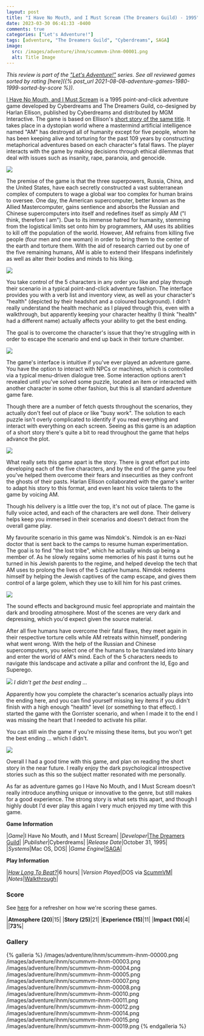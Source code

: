 ```yaml
---
layout: post
title: "I Have No Mouth, and I Must Scream (The Dreamers Guild) - 1995"
date: 2023-03-30 06:41:33 -0400
comments: true
categories: ["Let's Adventure!"]
tags: [adventure, "The Dreamers Guild", "Cyberdreams", SAGA]
image:
  src: /images/adventure/ihnm/scummvm-ihnm-00001.png
  alt: Title Image
---
```

_This review is part of the ["Let's Adventure!"](https://www.alexbevi.com/categories/let-s-adventure/) series. See all reviewed games sorted by rating [here]({% post_url 2021-08-08-adventure-games-1980-1999-sorted-by-score %})._

[I Have No Mouth, and I Must Scream](https://en.wikipedia.org/wiki/I_Have_No_Mouth,_and_I_Must_Scream_(video_game)) is a 1995 point-and-click adventure game developed by Cyberdreams and The Dreamers Guild, co-designed by Harlan Ellison, published by Cyberdreams and distributed by MGM Interactive. The game is based on Ellison's [short story of the same title](https://en.wikipedia.org/wiki/I_Have_No_Mouth,_and_I_Must_Scream). It takes place in a dystopian world where a mastermind artificial intelligence named "AM" has destroyed all of humanity except for five people, whom he has been keeping alive and torturing for the past 109 years by constructing metaphorical adventures based on each character's fatal flaws. The player interacts with the game by making decisions through ethical dilemmas that deal with issues such as insanity, rape, paranoia, and genocide.

![](/images/adventure/ihnm/scummvm-ihnm-00002.png)

The premise of the game is that the three superpowers, Russia, China, and the United States, have each secretly constructed a vast subterranean complex of computers to wage a global war too complex for human brains to oversee. One day, the American supercomputer, better known as the Allied Mastercomputer, gains sentience and absorbs the Russian and Chinese supercomputers into itself and redefines itself as simply AM ("I think, therefore I am"). Due to its immense hatred for humanity, stemming from the logistical limits set onto him by programmers, AM uses its abilities to kill off the population of the world. However, AM refrains from killing five people (four men and one woman) in order to bring them to the center of the earth and torture them. With the aid of research carried out by one of the five remaining humans, AM is able to extend their lifespans indefinitely as well as alter their bodies and minds to his liking.

![](/images/adventure/ihnm/scummvm-ihnm-00006.png)

You take control of the 5 characters in any order you like and play through their scenario in a typical point-and-click adventure fashion. The interface provides you with a verb list and inventory view, as well as your character's "health" (depicted by their headshot and a coloured background). I didn't really understand the health mechanic as I played through this, even with a walkthrough, but apparently keeping your character healthy (I think "health" had a different name) actually affects your ability to get the best ending.

The goal is to overcome the character's issue that they're struggling with in order to escape the scenario and end up back in their torture chamber.

![](/images/adventure/ihnm/scummvm-ihnm-00009.png)

The game's interface is intuitive if you've ever played an adventure game. You have the option to interact with NPCs or machines, which is controlled via a typical menu-driven dialogue tree. Some interaction options aren't revealed until you've solved some puzzle, located an item or interacted with another character in some other fashion, but this is all standard adventure game fare.

Though there are a number of fetch quests throughout the scenarios, they actually don't feel out of place or like "busy work". The solution to each puzzle isn't overly complicated to identify if you read everything and interact with everything on each screen. Seeing as this game is an adaption of a short story there's quite a bit to read throughout the game that helps advance the plot.

![](/images/adventure/ihnm/scummvm-ihnm-00013.png)

What really sets this game apart is the story. There is great effort put into developing each of the five characters, and by the end of the game you feel you've helped them overcome their fears and insecurities as they confront the ghosts of their pasts. Harlan Ellison collaborated with the game's writer to adapt his story to this format, and even leant his voice talents to the game by voicing AM.

Though his delivery is a little over the top, it's not out of place. The game is fully voice acted, and each of the characters are well done. Their delivery helps keep you immersed in their scenarios and doesn't detract from the overall game play.

My favourite scenario in this game was Nimdok's. Nimdok is an ex-Nazi doctor that is sent back to the camps to resume human experimentation. The goal is to find "the lost tribe", which he actually winds up being a member of. As he slowly regains some memories of his past it turns out he turned in his Jewish parents to the regime, and helped develop the tech that AM uses to prolong the lives of the 5 captive humans. Nimdok redeems himself by helping the Jewish captives of the camp escape, and gives them control of a large golem, which they use to kill him for his past crimes.

![](/images/adventure/ihnm/scummvm-ihnm-00016.png)

The sound effects and background music feel appropriate and maintain the dark and brooding atmosphere. Most of the scenes are very dark and depressing, which you'd expect given the source material.

After all five humans have overcome their fatal flaws, they meet again in their respective torture cells while AM retreats within himself, pondering what went wrong. With the help of the Russian and Chinese supercomputers, you select one of the humans to be translated into binary and enter the world of AM's mind. Each of the 5 characters needs to navigate this landscape and activate a pillar and confront the Id, Ego and Superego.

![](/images/adventure/ihnm/scummvm-ihnm-00017.png)
_I didn't get the best ending ..._

Apparently how you complete the character's scenarios actually plays into the ending here, and you can find yourself missing key items if you didn't finish with a high enough "health" level (or something to that effect). I started the game with the Gorrister scenario, and when I made it to the end I was missing the heart that I needed to activate his pillar.

You can still win the game if you're missing these items, but you won't get the best ending ... which I didn't.

![](/images/adventure/ihnm/scummvm-ihnm-00018.png)

Overall I had a good time with this game, and plan on reading the short story in the near future. I really enjoy the dark psychological introspective stories such as this so the subject matter resonated with me personally.

As far as adventure games go I Have No Mouth, and I Must Scream doesn't really introduce anything unique or innovative to the genre, but still makes for a good experience. The strong story is what sets this apart, and though I highly doubt I'd ever play this again I very much enjoyed my time with this game.

**Game Information**

|*Game*|I Have No Mouth, and I Must Scream|
|*Developer*|[The Dreamers Guild](https://en.wikipedia.org/wiki/The_Dreamers_Guild)|
|*Publisher*|Cyberdreams|
|*Release Date*|October 31, 1995|
|*Systems*|Mac OS, DOS|
|*Game Engine*|[SAGA](https://wiki.scummvm.org/index.php/SAGA)|

**Play Information**

|[*How Long To Beat?*](https://howlongtobeat.com/game/4575)|6 hours|
|*Version Played*|DOS via [ScummVM](https://www.scummvm.org/)|
|*Notes*|[Walkthrough](https://www.walkthroughking.com/text/ihavenomouth.aspx)|

### Score

See [here](https://www.alexbevi.com/blog/2021/07/28/adventure-games-1980-1999/#scoring) for a refresher on how we're scoring these games.

|**Atmosphere (20)**|15|
|**Story (25)**|21|
|**Experience (15)**|11|
|**Impact (10)**|4|
||**73%**|

### Gallery

{% galleria %}
/images/adventure/ihnm/scummvm-ihnm-00000.png
/images/adventure/ihnm/scummvm-ihnm-00003.png
/images/adventure/ihnm/scummvm-ihnm-00004.png
/images/adventure/ihnm/scummvm-ihnm-00005.png
/images/adventure/ihnm/scummvm-ihnm-00007.png
/images/adventure/ihnm/scummvm-ihnm-00008.png
/images/adventure/ihnm/scummvm-ihnm-00010.png
/images/adventure/ihnm/scummvm-ihnm-00011.png
/images/adventure/ihnm/scummvm-ihnm-00012.png
/images/adventure/ihnm/scummvm-ihnm-00014.png
/images/adventure/ihnm/scummvm-ihnm-00015.png
/images/adventure/ihnm/scummvm-ihnm-00019.png
{% endgalleria %}